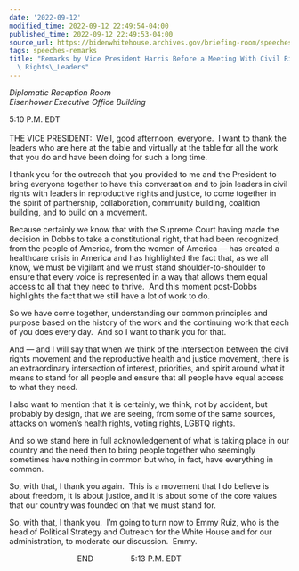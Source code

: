 ```yaml
---
date: '2022-09-12'
modified_time: 2022-09-12 22:49:54-04:00
published_time: 2022-09-12 22:49:53-04:00
source_url: https://bidenwhitehouse.archives.gov/briefing-room/speeches-remarks/2022/09/12/remarks-by-vice-president-harris-before-a-meeting-with-civil-rights-and-reproductive-rights-leaders/
tags: speeches-remarks
title: "Remarks by Vice President Harris Before a Meeting With Civil Rights and Reproductive\
  \ Rights\_Leaders"
---
```

 
*Diplomatic Reception Room  
*Eisenhower Executive Office Building**

5:10 P.M. EDT  
   
THE VICE PRESIDENT:  Well, good afternoon, everyone.  I want to thank
the leaders who are here at the table and virtually at the table for all
the work that you do and have been doing for such a long time.  
  
I thank you for the outreach that you provided to me and the President
to bring everyone together to have this conversation and to join leaders
in civil rights with leaders in reproductive rights and justice, to come
together in the spirit of partnership, collaboration, community
building, coalition building, and to build on a movement.  
  
Because certainly we know that with the Supreme Court having made the
decision in Dobbs to take a constitutional right, that had been
recognized, from the people of America, from the women of America — has
created a healthcare crisis in America and has highlighted the fact
that, as we all know, we must be vigilant and we must stand
shoulder-to-shoulder to ensure that every voice is represented in a way
that allows them equal access to all that they need to thrive.  And this
moment post-Dobbs highlights the fact that we still have a lot of work
to do.  
  
So we have come together, understanding our common principles and
purpose based on the history of the work and the continuing work that
each of you does every day.  And so I want to thank you for that.  
  
And — and I will say that when we think of the intersection between the
civil rights movement and the reproductive health and justice movement,
there is an extraordinary intersection of interest, priorities, and
spirit around what it means to stand for all people and ensure that all
people have equal access to what they need.  
  
I also want to mention that it is certainly, we think, not by accident,
but probably by design, that we are seeing, from some of the same
sources, attacks on women’s health rights, voting rights, LGBTQ
rights.  
  
And so we stand here in full acknowledgement of what is taking place in
our country and the need then to bring people together who seemingly
sometimes have nothing in common but who, in fact, have everything in
common.  
  
So, with that, I thank you again.  This is a movement that I do believe
is about freedom, it is about justice, and it is about some of the core
values that our country was founded on that we must stand for.  
  
So, with that, I thank you.  I’m going to turn now to Emmy Ruiz, who is
the head of Political Strategy and Outreach for the White House and for
our administration, to moderate our discussion.  Emmy.  
  
                               END                 5:13 P.M. EDT  
   
   
  
